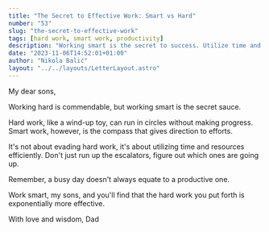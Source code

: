 ```yaml
---
title: "The Secret to Effective Work: Smart vs Hard"
number: "53"
slug: "the-secret-to-effective-work"
tags: [hard work, smart work, productivity]
description: "Working smart is the secret to success. Utilize time and resources efficiently. Don't just work hard, work smart. Productivity is key."
date: "2023-11-06T14:52:01+01:00"
author: "Nikola Balić"
layout: "../../layouts/LetterLayout.astro"
---
```

My dear sons,

Working hard is commendable, but working smart is the secret sauce. 

Hard work, like a wind-up toy, can run in circles without making progress. Smart work, however, is the compass that gives direction to efforts. 

It's not about evading hard work, it's about utilizing time and resources efficiently. Don't just run up the escalators, figure out which ones are going up. 

Remember, a busy day doesn't always equate to a productive one. 

Work smart, my sons, and you'll find that the hard work you put forth is exponentially more effective.

With love and wisdom,
Dad
